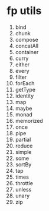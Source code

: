 # fp utils

1. bind 
1. chunk 
1. compose 
1. concatAll 
1. container 
1. curry 
1. either 
1. every 
1. filter 
1. forEach 
1. getType 
1. identity 
1. map 
1. maybe 
1. monad 
1. memorized 
1. once 
1. pipe 
1. partial 
1. reduce 
1. simple 
1. some 
1. sortBy 
1. tap 
1. times 
1. throttle 
1. unless 
1. unary 
1. zip 
